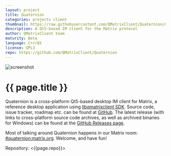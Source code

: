 ```yaml
---
layout: project
title: Quaternion
categories: projects client
thumbnail: https://raw.githubusercontent.com/QMatrixClient/Quaternion/master/quaternion.png
description: A Qt5-based IM client for the Matrix protocol
author: QMatrixClient team
maturity: Beta
language: C++/Qt
license: GPL3
repo: https://github.com/QMatrixClient/Quaternion
---
```


![screenshot](https://raw.githubusercontent.com/QMatrixClient/Quaternion/master/quaternion.png "{{ page.title }}")

# {{ page.title }}
Quaternion is a cross-platform Qt5-based desktop IM client for Matrix, a reference desktop application using [libqmatrixclient SDK](https://matrix.org/docs/projects/sdk/libqmatrixclient.html). Source code, issue tracker, roadmap etc. can be found at [GitHub](https://github.com/QMatrixClient/Quaternion). The latest release (with links to cross-platform source code archives, as well as archived binaries for Windows) can be found at the [GitHub Releases page](https://github.com/QMatrixClient/Quaternion/releases/latest).

Most of talking around Quaternion happens in our Matrix room: [#quaternion:matrix.org](https://matrix.to/#/#quaternion:matrix.org). Welcome, and have fun!

Repository: <{{page.repo}}>
